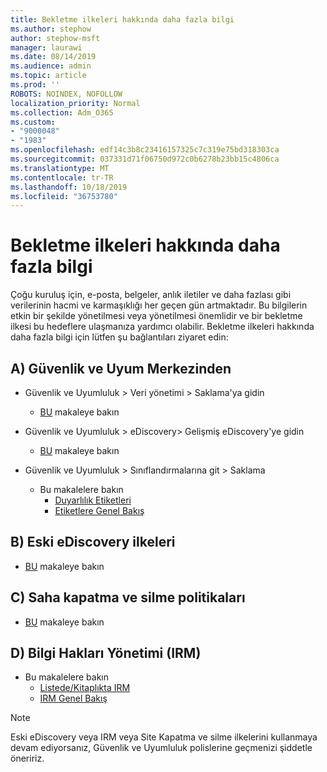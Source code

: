 ```yaml
---
title: Bekletme ilkeleri hakkında daha fazla bilgi
ms.author: stephow
author: stephow-msft
manager: laurawi
ms.date: 08/14/2019
ms.audience: admin
ms.topic: article
ms.prod: ''
ROBOTS: NOINDEX, NOFOLLOW
localization_priority: Normal
ms.collection: Adm_O365
ms.custom:
- "9000048"
- "1983"
ms.openlocfilehash: edf14c3b8c23416157325c7c319e75bd318303ca
ms.sourcegitcommit: 037331d71f06750d972c0b6278b23bb15c4806ca
ms.translationtype: MT
ms.contentlocale: tr-TR
ms.lasthandoff: 10/18/2019
ms.locfileid: "36753780"
---
```

# <a name="more-info-about-retention-policies"></a>Bekletme ilkeleri hakkında daha fazla bilgi

Çoğu kuruluş için, e-posta, belgeler, anlık iletiler ve daha fazlası gibi verilerinin hacmi ve karmaşıklığı her geçen gün artmaktadır. Bu bilgilerin etkin bir şekilde yönetilmesi veya yönetilmesi önemlidir ve bir bekletme ilkesi bu hedeflere ulaşmanıza yardımcı olabilir. Bekletme ilkeleri hakkında daha fazla bilgi için lütfen şu bağlantıları ziyaret edin:

## <a name="a-from-security-and-compliance-center"></a>A) Güvenlik ve Uyum Merkezinden

- Güvenlik ve Uyumluluk > Veri yönetimi > Saklama'ya gidin
  - [BU](https://docs.microsoft.com/office365/securitycompliance/retention-policies) makaleye bakın

- Güvenlik ve Uyumluluk > eDiscovery> Gelişmiş eDiscovery'ye gidin 
  - [BU](https://docs.microsoft.com/office365/securitycompliance/ediscovery-cases) makaleye bakın

- Güvenlik ve Uyumluluk > Sınıflandırmalarına git > Saklama
  - Bu makalelere bakın
    - [Duyarlılık Etiketleri](https://docs.microsoft.com/office365/securitycompliance/sensitivity-labels)
    - [Etiketlere Genel Bakış](https://docs.microsoft.com/office365/securitycompliance/labels)

## <a name="b-legacy-ediscovery-policies"></a>B) Eski eDiscovery ilkeleri

- [BU](https://support.office.com/article/Set-up-an-eDiscovery-Center-in-SharePoint-Online-A18F8975-AA7F-43B4-A7D6-001D14744D8E) makaleye bakın

## <a name="c-site-closure-and-deletion-policies"></a>C) Saha kapatma ve silme politikaları

- [BU](https://support.office.com/article/Use-policies-for-site-closure-and-deletion-A8280D82-27FD-48C5-9ADF-8A5431208BA5) makaleye bakın  

## <a name="d-information-rights-management-irm"></a>D) Bilgi Hakları Yönetimi (IRM)

- Bu makalelere bakın
  - [Listede/Kitaplıkta IRM](https://support.office.com/article/apply-information-rights-management-to-a-list-or-library-3bdb5c4e-94fc-4741-b02f-4e7cc3c54aa1)
  - [IRM Genel Bakış](https://support.office.com/article/create-and-apply-information-management-policies-eb501fe9-2ef6-4150-945a-65a6451ee9e9)

> [!Note]
> Eski eDiscovery veya IRM veya Site Kapatma ve silme ilkelerini kullanmaya devam ediyorsanız, Güvenlik ve Uyumluluk polislerine geçmenizi şiddetle öneririz.
